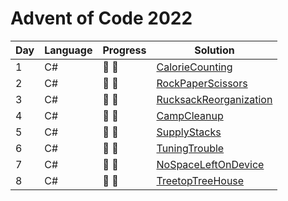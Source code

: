 # Advent of Code 2022

| Day | Language | Progress        | Solution                                                                                                         |
|-----|----------|-----------------|------------------------------------------------------------------------------------------------------------------|
| 1   | C#       | :star2: :star2: | [CalorieCounting](https://google.com/404)               |
| 2   | C#       | :star2: :star2: | [RockPaperScissors](https://github.com/mamjow/adventofcode2022/blob/master/Days/DayTwo.cs)           |
| 3   | C#       | :star2: :star2: | [RucksackReorganization](https://github.com/mamjow/adventofcode2022/blob/master/Days/DayThree.cs) |
| 4   | C#       | :star2: :star2: | [CampCleanup](https://github.com/mamjow/adventofcode2022/blob/master/Days/DayFour.cs) |
| 5   | C#       | :star2: :star2: | [SupplyStacks](https://github.com/mamjow/adventofcode2022/blob/master/Days/DayFive.cs) |
| 6   | C#       | :star2: :star2: | [TuningTrouble](https://github.com/mamjow/adventofcode2022/blob/master/Days/Day6.cs) |
| 7   | C#       | :star2: :star2: | [NoSpaceLeftOnDevice](https://github.com/mamjow/adventofcode2022/blob/master/Days/Day7.cs) |
| 8   | C#       | :star2: :star2: | [TreetopTreeHouse](https://github.com/mamjow/adventofcode2022/blob/master/Days/Day8.cs) |